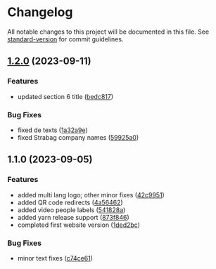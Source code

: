 # Changelog

All notable changes to this project will be documented in this file. See [standard-version](https://github.com/conventional-changelog/standard-version) for commit guidelines.

## [1.2.0](https://github.com/codeworks-projects/tunnelbronzolo-web-frontend/compare/v1.1.0...v1.2.0) (2023-09-11)


### Features

* updated section 6 title ([bedc817](https://github.com/codeworks-projects/tunnelbronzolo-web-frontend/commit/bedc817f1a55d39e1181c451c090c2667f63fdf3))


### Bug Fixes

* fixed de texts ([1a32a9e](https://github.com/codeworks-projects/tunnelbronzolo-web-frontend/commit/1a32a9ec02a2f2a85658bbdc93a8ea3190a07d47))
* fixed Strabag company names ([59925a0](https://github.com/codeworks-projects/tunnelbronzolo-web-frontend/commit/59925a008d92fb3c66eda343f266d27022dd7d37))

## 1.1.0 (2023-09-05)


### Features

* added multi lang logo; other minor fixes ([42c9951](https://github.com/codeworks-projects/tunnelbronzolo-web-frontend/commit/42c995179a6d96d1f6163a0f125948492325460a))
* added QR code redirects ([4a56462](https://github.com/codeworks-projects/tunnelbronzolo-web-frontend/commit/4a56462411c1dceeab84d93e4f038f8a8a7811ff))
* added video people labels ([541828a](https://github.com/codeworks-projects/tunnelbronzolo-web-frontend/commit/541828a521123507513a5ff369b46ec6c111f7c7))
* added yarn release support ([873f846](https://github.com/codeworks-projects/tunnelbronzolo-web-frontend/commit/873f8468e0cabafc3e032b2325eb73a31d51a7ed))
* completed first website version ([1ded2bc](https://github.com/codeworks-projects/tunnelbronzolo-web-frontend/commit/1ded2bc9ebb65e9ea90c2483dba13930cb9c0b75))


### Bug Fixes

* minor text fixes ([c74ce61](https://github.com/codeworks-projects/tunnelbronzolo-web-frontend/commit/c74ce6167e67210e73fe4245098602f6d13da0ca))
